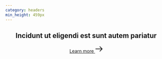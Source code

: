 ```yaml
---
category: headers
min_height: 459px
---
```


<header class="bg-gray-900">
  <div class="container mx-auto px-8">
    <div class="py-16 md:max-w-lg md:py-32">
      <h2 class="text-3xl font-serif font-bold tracking-wide text-gray-200 leading-none mb-8 md:text-5xl">
        Incidunt ut eligendi est sunt autem pariatur
      </h2>
      <a href="#" class="flex cursor-pointer text-{primary}-500 hover:text-{primary}-600 tracking-wide text-lg flex items-center font-medium">
        Learn more
        <svg xmlns="http://www.w3.org/2000/svg" width="24" height="24" viewBox="0 0 24 24" class="ml-2 w-4">
          <g stroke-linecap="round" stroke-linejoin="round" stroke-width="2" fill="currentColor" stroke="currentColor">
              <line fill="none" stroke-miterlimit="10" x1="2" y1="12" x2="22" y2="12"></line>
              <polyline fill="none" stroke="currentColor" stroke-miterlimit="10" points="15,5 22,12 15,19 "></polyline>
          </g>
        </svg>
      </a>
    </div>
  </div>
</header>